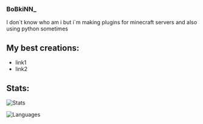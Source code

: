### BoBkiNN_

I don\`t know who am i but i`m making plugins
for minecraft servers and also using python sometimes

## My best creations:
- link1
- link2

## Stats:
![Stats](https://github-readme-stats.vercel.app/api?username=BoBkiNN&show_icons=true&icon_color=333333&bg_color=50,e3d917,17e391&title_color=222222&text_color=333333&border_radius=10&count_private=true)

![Languages](https://github-readme-stats.vercel.app/api/top-langs/?username=BoBkiNN&layout=compact&theme=aura_dark)
